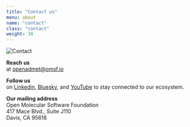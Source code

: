 ```yaml
---
title: "Contact us"
menu: about
name: "contact"
class: "contact"
weight: 30
---
```

 
![Contact](/images/icon-contact.svg)

**Reach us**    
at openadmet@omsf.io


**Follow us**   
on [Linkedin](https://www.linkedin.com/company/openadmet), [Bluesky](https://bsky.app/profile/openadmet.bsky.social), and [YouTube](https://www.youtube.com/@OpenAdmet) to stay connected to our ecosystem.


**Our mailing address**   
Open Molecular Software Foundation   
417 Mace Blvd., Suite J110  
Davis, CA 95618

